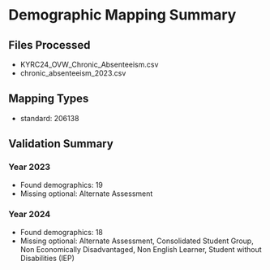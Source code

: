 # Demographic Mapping Summary

## Files Processed
- KYRC24_OVW_Chronic_Absenteeism.csv
- chronic_absenteeism_2023.csv

## Mapping Types
- standard: 206138

## Validation Summary
### Year 2023
- Found demographics: 19
- Missing optional: Alternate Assessment

### Year 2024
- Found demographics: 18
- Missing optional: Alternate Assessment, Consolidated Student Group, Non Economically Disadvantaged, Non English Learner, Student without Disabilities (IEP)
